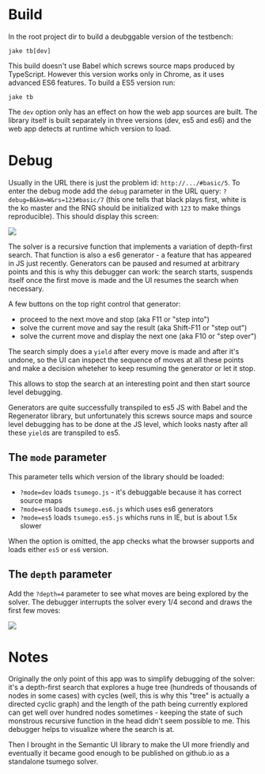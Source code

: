 # Build

In the root project dir to build a deubggable version of the testbench:

```
jake tb[dev]
```

This build doesn't use Babel which screws source maps produced by TypeScript. However this version works only in Chrome, as it uses advanced ES6 features. To build a ES5 version run:

```
jake tb
```

The `dev` option only has an effect on how the web app sources are built. The library itself is built separately in three versions (dev, es5 and es6) and the web app detects at runtime which version to load.

# Debug

Usually in the URL there is just the problem id: `http://.../#basic/5`. To enter the debug mode add the `debug` parameter in the URL query: `?debug=B&km=W&rs=123#basic/7` (this one tells that black plays first, white is the ko master and the RNG should be initialized with `123` to make things reproducible). This should display this screen:

![](https://rawgit.com/d180cf/tsumego.js/master/docs/pics/debugger.png#1)

The solver is a recursive function that implements a variation of depth-first search. That function is also a es6 generator - a feature that has appeared in JS just recently. Generators can be paused and resumed at arbitrary points and this is why this debugger can work: the search starts, suspends itself once the first move is made and the UI resumes the search when necessary.

A few buttons on the top right control that generator:

- proceed to the next move and stop (aka F11 or "step into")
- solve the current move and say the result (aka Shift-F11 or "step out")
- solve the current move and display the next one (aka F10 or "step over")

The search simply does a `yield` after every move is made and after it's undone, so the UI can inspect the sequence of moves at all these points and make a decision wheteher to keep resuming the generator or let it stop.

This allows to stop the search at an interesting point and then start source level debugging.

Generators are quite successfully transpiled to es5 JS with Babel and the Regenerator library, but unfortunately this screws source maps and source level debugging has to be done at the JS level, which looks nasty after all these `yield`s are transpiled to es5.

## The `mode` parameter

This parameter tells which version of the library should be loaded:

- `?mode=dev` loads `tsumego.js` - it's debuggable because it has correct source maps
- `?mode=es6` loads `tsumego.es6.js` which uses es6 generators
- `?mode=es5` loads `tsumego.es5.js` whichs runs in IE, but is about 1.5x slower

When the option is omitted, the app checks what the browser supports and loads either `es5` or `es6` version. 

## The `depth` parameter

Add the `?depth=4` parameter to see what moves are being explored by the solver. The debugger interrupts the solver every 1/4 second and draws the first few moves:

![](https://rawgit.com/d180cf/tsumego.js/master/docs/pics/debugger2.png#1)

# Notes

Originally the only point of this app was to simplify debugging of the solver: it's a depth-first search that explores a huge tree (hundreds of thousands of nodes in some cases) with cycles (well, this is why this "tree" is actually a directed cyclic graph) and the length of the path being currently explored can get well over hundred nodes sometimes - keeping the state of such monstrous recursive function in the head didn't seem possible to me. This debugger helps to visualize where the search is at.

Then I brought in the Semantic UI library to make the UI more friendly and eventually it became good enough to be published on github.io as a standalone tsumego solver.
